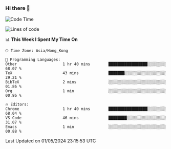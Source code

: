 ### Hi there 👋

<!--
**nicehiro/nicehiro** is a ✨ _special_ ✨ repository because its `README.md` (this file) appears on your GitHub profile.

Here are some ideas to get you started:

- 🔭 I’m currently working on ...
- 🌱 I’m currently learning ...
- 👯 I’m looking to collaborate on ...
- 🤔 I’m looking for help with ...
- 💬 Ask me about ...
- 📫 How to reach me: ...
- 😄 Pronouns: ...
- ⚡ Fun fact: ...
-->

<!--START_SECTION:waka-->
![Code Time](http://img.shields.io/badge/Code%20Time-320%20hrs%202%20mins-blue)

![Lines of code](https://img.shields.io/badge/From%20Hello%20World%20I%27ve%20Written-2.6%20million%20lines%20of%20code-blue)

📊 **This Week I Spent My Time On** 

```text
🕑︎ Time Zone: Asia/Hong_Kong

💬 Programming Languages: 
Other                    1 hr 40 mins        █████████████████░░░░░░░░   68.07 % 
TeX                      43 mins             ███████░░░░░░░░░░░░░░░░░░   29.21 % 
BibTeX                   2 mins              ░░░░░░░░░░░░░░░░░░░░░░░░░   01.86 % 
Org                      1 min               ░░░░░░░░░░░░░░░░░░░░░░░░░   00.86 % 

🔥 Editors: 
Chrome                   1 hr 40 mins        █████████████████░░░░░░░░   68.04 % 
VS Code                  46 mins             ████████░░░░░░░░░░░░░░░░░   31.07 % 
Emacs                    1 min               ░░░░░░░░░░░░░░░░░░░░░░░░░   00.88 % 
```


 Last Updated on 01/05/2024 23:15:53 UTC
<!--END_SECTION:waka-->
